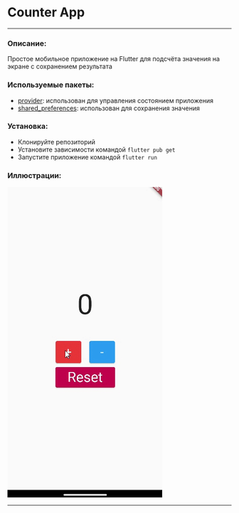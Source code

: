 # Counter App
___
### Описание:
Простое мобильное приложение на Flutter для подсчёта значения на экране с сохранением результата

### Используемые пакеты:
- [provider](https://pub.dev/packages/provider): использован для управления состоянием приложения
- [shared_preferences](https://pub.dev/packages/shared_preferences): использован для сохранения значения

### Установка:
- Клонируйте репозиторий
- Установите зависимости командой `flutter pub get`
- Запустите приложение командой `flutter run`

### Иллюстрации:
![Иллюстрация к проекту](https://github.com/sonixkd/counter_app/raw/{{branch}}/image/gif_count.gif)
___
